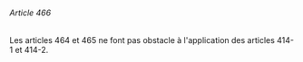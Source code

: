 ###### Article 466

Les articles 464 et 465 ne font pas obstacle à l'application des articles 414-1 et 414-2.

